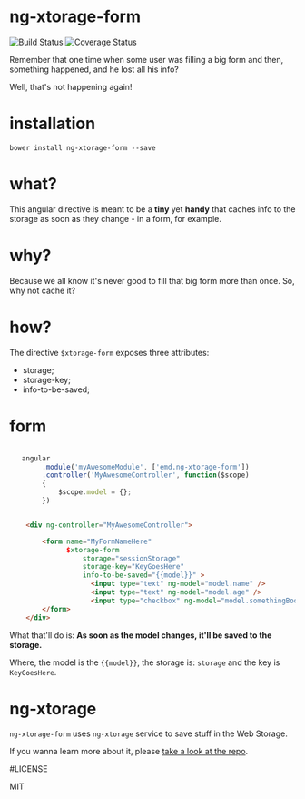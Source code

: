 # ng-xtorage-form

[![Build Status](https://travis-ci.org/ericmdantas/ng-xtorage-form.svg?branch=master)](https://travis-ci.org/ericmdantas/ng-xtorage)
[![Coverage Status](https://coveralls.io/repos/ericmdantas/ng-xtorage-form/badge.svg?branch=master)](https://coveralls.io/r/ericmdantas/ng-xtorage?branch=master)

Remember that one time when some user was filling a big form and then, something happened, and he lost all his info?

Well, that's not happening again!

# installation

```bower install ng-xtorage-form --save```


# what?

This angular directive is meant to be a **tiny** yet **handy** that caches info to the storage as soon as they change - in a form, for example.


# why?

Because we all know it's never good to fill that big form more than once. So, why not cache it?


# how?

The directive ```$xtorage-form``` exposes three attributes:


- storage;
- storage-key;
- info-to-be-saved;


# form

```javascript

   angular
        .module('myAwesomeModule', ['emd.ng-xtorage-form'])
        .controller('MyAwesomeController', function($scope)
        {
            $scope.model = {};
        })
```

```html

    <div ng-controller="MyAwesomeController">

        <form name="MyFormNameHere"
              $xtorage-form
                  storage="sessionStorage"
                  storage-key="KeyGoesHere"
                  info-to-be-saved="{{model}}" >
                    <input type="text" ng-model="model.name" />
                    <input type="text" ng-model="model.age" />
                    <input type="checkbox" ng-model="model.somethingBoolean" />
        </form>
    </div>
```


What that'll do is: **As soon as the model changes, it'll be saved to the storage.**

Where, the model is the ```{{model}}```, the storage is: ```storage``` and the key is ```KeyGoesHere```.

# ng-xtorage

```ng-xtorage-form``` uses ```ng-xtorage``` service to save stuff in the Web Storage.

If you wanna learn more about it, please [take a look at the repo](https://github.com/ericmdantas/ng-xtorage).

#LICENSE

MIT
